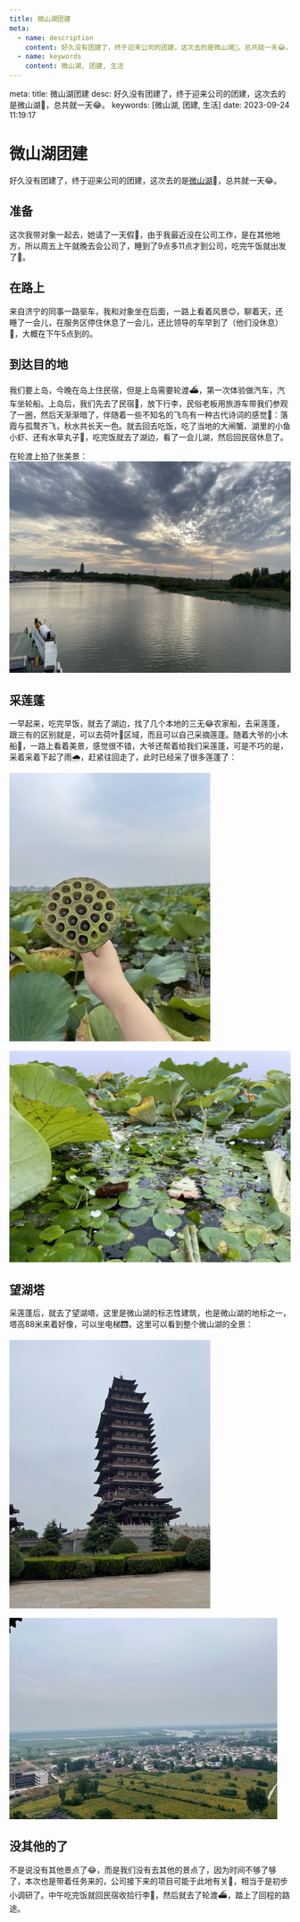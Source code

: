 ```yaml
---
title: 微山湖团建
meta:
  - name: description
    content: 好久没有团建了，终于迎来公司的团建，这次去的是微山湖🪷，总共就一天😂。
  - name: keywords
    content: 微山湖, 团建, 生活
---
```


<route lang="yaml">
meta:
  title: 微山湖团建
  desc: 好久没有团建了，终于迎来公司的团建，这次去的是微山湖🪷，总共就一天😂。
  keywords: [微山湖, 团建, 生活]
  date: 2023-09-24 11:19:17
</route>

# 微山湖团建

好久没有团建了，终于迎来公司的团建，这次去的是[微山湖](https://surl.amap.com/5GKogzVu8cs)🪷，总共就一天😂。

## 准备

这次我带对象一起去，她请了一天假😬，由于我最近没在公司工作，是在其他地方，所以周五上午就晚去会公司了，睡到了9点多11点才到公司，吃完午饭就出发了🤪。

## 在路上

来自济宁的同事一路驱车，我和对象坐在后面，一路上看着风景😊，聊着天，还睡了一会儿，在服务区停住休息了一会儿，还比领导的车早到了（他们没休息）🤣，大概在下午5点到的。

## 到达目的地

我们要上岛，今晚在岛上住民宿，但是上岛需要轮渡⛴️，第一次体验做汽车，汽车坐轮船。上岛后，我们先去了民宿🏡，放下行李，民俗老板用旅游车带我们参观了一圈，然后天渐渐暗了，伴随着一些不知名的飞鸟有一种古代诗词的感觉🤩：落霞与孤鹜齐飞，秋水共长天一色。就去回去吃饭，吃了当地的大闸蟹、湖里的小鱼小虾、还有水草丸子😬，吃完饭就去了湖边，看了一会儿湖，然后回民宿休息了。

在轮渡上拍了张美景：
![轮渡](./images/694CFC5D-09B2-4F50-8216-E8EF7626C908_1_102_o.jpeg)

## 采莲蓬

一早起来，吃完早饭，就去了湖边，找了几个本地的三无😂农家船，去采莲蓬，跟三有的区别就是，可以去荷叶🪷区域，而且可以自己采摘莲蓬。随着大爷的小木船🛶，一路上看着美景，感觉很不错，大爷还帮着给我们采莲蓬，可是不巧的是，采着采着下起了雨🌧️，赶紧往回走了，此时已经采了很多莲蓬了：

![采莲蓬](./images/E72E3FE1-31AA-46C4-9D11-920039B570EC_4_5005_c.jpeg)

![采莲蓬](./images/000D5B68-C3D6-4C9C-9B30-FD18B0284B07.jpeg)

## 望湖塔

采莲蓬后，就去了望湖塔，这里是微山湖的标志性建筑，也是微山湖的地标之一，塔高88米来着好像，可以坐电梯🛗，这里可以看到整个微山湖的全景：

![望湖塔](./images/0BCA1FF3-7873-494D-813A-0CA3990738ED_4_5005_c.jpeg)

![半全景](./images/3D78F26B-488B-4676-96BF-0AB386A31400_4_5005_c.jpeg)

## 没其他的了

不是说没有其他景点了😂，而是我们没有去其他的景点了，因为时间不够了够了，本次也是带着任务来的，公司接下来的项目可能于此地有关🧐，相当于是初步小调研了。中午吃完饭就回民宿收拾行李🧳，然后就去了轮渡⛴️，踏上了回程的路途。
